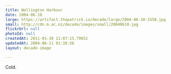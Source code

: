 ```yaml
---
title: Wellington Harbour
date: 2004-06-10
large: https://artifact.thepatrick.io/decade/large/2004-06-10-1558.jpg
small: http://cdn.m.ac.nz/decade/images/small/20040610.jpg
flickrUrl: null
photoId: null
createdAt: 2011-01-30 11:07:15.79652
updatedAt: 2004-06-11 01:38:56
layout: decade-image

---
```

Cold.
